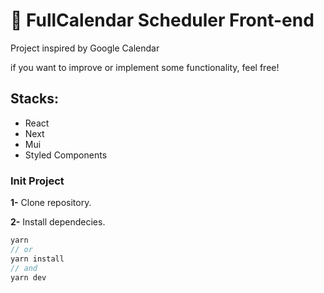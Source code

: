 # 📅 FullCalendar Scheduler Front-end

Project inspired by Google Calendar

if you want to improve or implement some functionality, feel free!

## Stacks: 

- React
- Next
- Mui
- Styled Components

### Init Project

**1-** Clone repository.

**2-** Install dependecies.
```js
yarn
// or
yarn install
// and
yarn dev
```
